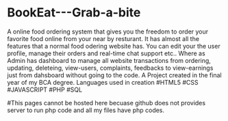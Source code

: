 # BookEat---Grab-a-bite
A online food ordering system that gives you the freedom to order your favorite food online from your near by resturant.
It has almost all the features that a normal food odering website has.
You can edit your the user profile, manage their orders and real-time chat support etc..
Where as 
Admin has dashboard to manage all website transactions from ordering, updating, deleteing, view-users, complaints, feedbacks to view-earnings just from dahsboard without going to the code. 
A Project created in the final year of my BCA degree.
Languages used in creation
#HTML5
#CSS
#JAVASCRIPT
#PHP
#SQL

#This pages cannot be hosted here becuase github does not provides server to run php code and all my files have php codes.

